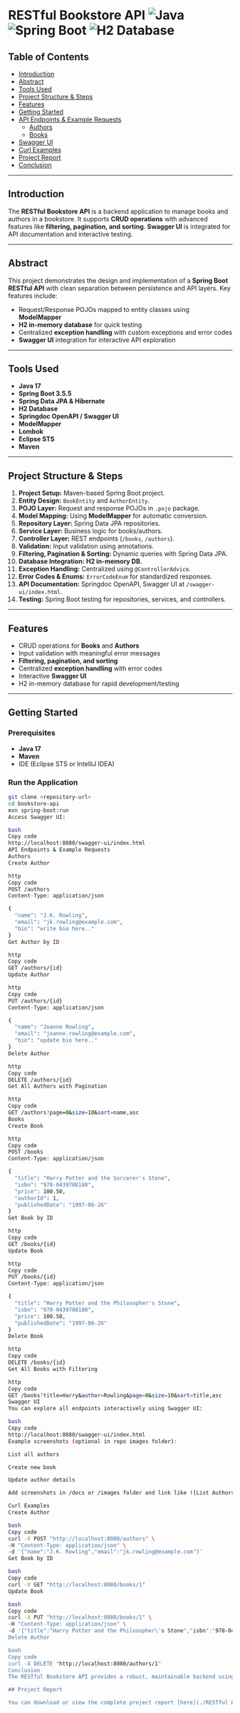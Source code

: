 # RESTful Bookstore API ![Java](https://img.shields.io/badge/Java-17-blue) ![Spring Boot](https://img.shields.io/badge/SpringBoot-3.5.5-green) ![H2 Database](https://img.shields.io/badge/H2-Database-orange)

## Table of Contents
- [Introduction](#introduction)  
- [Abstract](#abstract)  
- [Tools Used](#tools-used)  
- [Project Structure & Steps](#project-structure--steps)  
- [Features](#features)  
- [Getting Started](#getting-started)  
- [API Endpoints & Example Requests](#api-endpoints--example-requests)  
  - [Authors](#authors)  
  - [Books](#books)  
- [Swagger UI](#swagger-ui)  
- [Curl Examples](#curl-examples)
- [Project Report](#project-report)
- [Conclusion](#conclusion)  

---

## Introduction
The **RESTful Bookstore API** is a backend application to manage books and authors in a bookstore. It supports **CRUD operations** with advanced features like **filtering, pagination, and sorting**. **Swagger UI** is integrated for API documentation and interactive testing.

---

## Abstract
This project demonstrates the design and implementation of a **Spring Boot RESTful API** with clean separation between persistence and API layers. Key features include:

- Request/Response POJOs mapped to entity classes using **ModelMapper**  
- **H2 in-memory database** for quick testing  
- Centralized **exception handling** with custom exceptions and error codes  
- **Swagger UI** integration for interactive API exploration  

---

## Tools Used
- **Java 17**  
- **Spring Boot 3.5.5**  
- **Spring Data JPA & Hibernate**  
- **H2 Database**  
- **Springdoc OpenAPI / Swagger UI**  
- **ModelMapper**  
- **Lombok**  
- **Eclipse STS**  
- **Maven**  

---

## Project Structure & Steps
1. **Project Setup:** Maven-based Spring Boot project.  
2. **Entity Design:** `BookEntity` and `AuthorEntity`.  
3. **POJO Layer:** Request and response POJOs in `.pojo` package.  
4. **Model Mapping:** Using **ModelMapper** for automatic conversion.  
5. **Repository Layer:** Spring Data JPA repositories.  
6. **Service Layer:** Business logic for books/authors.  
7. **Controller Layer:** REST endpoints (`/books`, `/authors`).  
8. **Validation:** Input validation using annotations.  
9. **Filtering, Pagination & Sorting:** Dynamic queries with Spring Data JPA.  
10. **Database Integration:** **H2 in-memory DB**.  
11. **Exception Handling:** Centralized using `@ControllerAdvice`.  
12. **Error Codes & Enums:** `ErrorCodeEnum` for standardized responses.  
13. **API Documentation:** Springdoc OpenAPI, Swagger UI at `/swagger-ui/index.html`.  
14. **Testing:** Spring Boot testing for repositories, services, and controllers.  

---

## Features
- CRUD operations for **Books** and **Authors**  
- Input validation with meaningful error messages  
- **Filtering, pagination, and sorting**  
- Centralized **exception handling** with error codes  
- Interactive **Swagger UI**  
- H2 in-memory database for rapid development/testing  

---

## Getting Started

### Prerequisites
- **Java 17**  
- **Maven**  
- IDE (Eclipse STS or IntelliJ IDEA)  

### Run the Application
```bash
git clone <repository-url>
cd bookstore-api
mvn spring-boot:run
Access Swagger UI:

bash
Copy code
http://localhost:8080/swagger-ui/index.html
API Endpoints & Example Requests
Authors
Create Author

http
Copy code
POST /authors
Content-Type: application/json

{
  "name": "J.K. Rowling",
  "email": "jk.rowling@example.com",
  "bio": "write bio here.."
}
Get Author by ID

http
Copy code
GET /authors/{id}
Update Author

http
Copy code
PUT /authors/{id}
Content-Type: application/json

{
  "name": "Joanne Rowling",
  "email": "joanne.rowling@example.com",
  "bio": "update bio here.."
}
Delete Author

http
Copy code
DELETE /authors/{id}
Get All Authors with Pagination

http
Copy code
GET /authors?page=0&size=10&sort=name,asc
Books
Create Book

http
Copy code
POST /books
Content-Type: application/json

{
  "title": "Harry Potter and the Sorcerer's Stone",
  "isbn": "978-0439708180",
  "price": 100.50,
  "authorId": 1,
  "publishedDate": "1997-06-26"
}
Get Book by ID

http
Copy code
GET /books/{id}
Update Book

http
Copy code
PUT /books/{id}
Content-Type: application/json

{
  "title": "Harry Potter and the Philosopher's Stone",
  "isbn": "978-0439708180",
  "price": 100.50,
  "publishedDate": "1997-06-26"
}
Delete Book

http
Copy code
DELETE /books/{id}
Get All Books with Filtering

http
Copy code
GET /books?title=Harry&author=Rowling&page=0&size=10&sort=title,asc
Swagger UI
You can explore all endpoints interactively using Swagger UI:

bash
Copy code
http://localhost:8080/swagger-ui/index.html
Example screenshots (optional in repo images folder):

List all authors

Create new book

Update author details

Add screenshots in /docs or /images folder and link like ![List Authors](images/list-authors.png)

Curl Examples
Create Author

bash
Copy code
curl -X POST "http://localhost:8080/authors" \
-H "Content-Type: application/json" \
-d '{"name":"J.K. Rowling","email":"jk.rowling@example.com"}'
Get Book by ID

bash
Copy code
curl -X GET "http://localhost:8080/books/1"
Update Book

bash
Copy code
curl -X PUT "http://localhost:8080/books/1" \
-H "Content-Type: application/json" \
-d '{"title":"Harry Potter and the Philosopher\'s Stone","isbn":"978-0439708180","authorId":1,"publishedDate":"1997-06-26"}'
Delete Author

bash
Copy code
curl -X DELETE "http://localhost:8080/authors/1"
Conclusion
The RESTful Bookstore API provides a robust, maintainable backend using Spring Boot. It supports filtering, pagination, sorting, and centralized exception handling, with Swagger UI making testing and documentation effortless. This foundation can be extended with external database support, authentication, and deployment.

## Project Report

You can download or view the complete project report [here](./RESTful Bookstore API.pdf).

